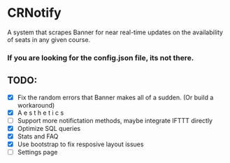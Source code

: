# CRNotify
A system that scrapes Banner for near real-time updates on the availability of seats in any given course.


### If you are looking for the config.json file, its not there.


## TODO:

- [x] Fix the random errors that Banner makes all of a sudden. (Or build a workaround)
- [x] A e s t h e t i c s
- [ ] Support more notifictation methods, maybe integrate IFTTT directly
- [x] Optimize SQL queries
- [x] Stats and FAQ
- [x] Use bootstrap to fix resposive layout issues
- [ ] Settings page
